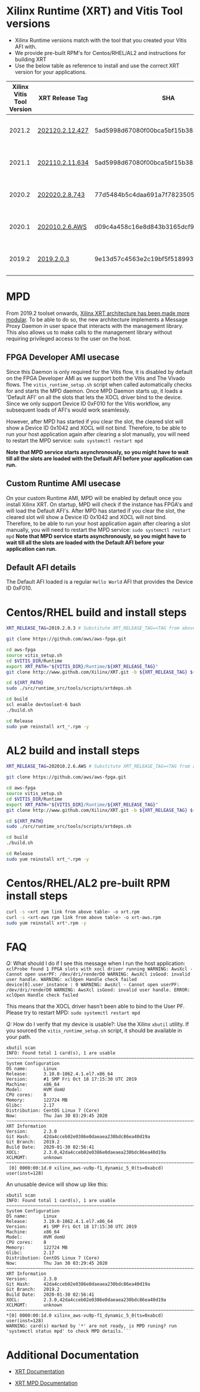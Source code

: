 # Xilinx Runtime (XRT) and Vitis Tool versions

* Xilinx Runtime versions match with the tool that you created your Vitis AFI with. 
* We provide pre-built RPM's for Centos/RHEL/AL2 and instructions for building XRT 
* Use the below table as reference to install and use the correct XRT version for your applications.

| Xilinx Vitis Tool Version | XRT Release Tag | SHA | `xrt` or `xrt-aws` RPM's (Centos/RHEL) |`xrt` or`xrt-aws` RPM's (AL2) |
|---|---|---|---|---|
|2021.2| [202120.2.12.427](https://github.com/Xilinx/XRT/releases/tag/202120.2.12.427) | 5ad5998d67080f00bca5bf15b3838cf35e0a7b26 | [xrt_202110.2.11.0_7.9.2009-x86_64-xrt.rpm](https://aws-fpga-developer-ami.s3.amazonaws.com/1.11.0/Patches/XRT_2021_1/xrt_202110.2.11.0_7.9.2009-x86_64-xrt.rpm) [xrt_202110.2.11.0_7.9.2009-x86_64-aws.rpm](https://aws-fpga-developer-ami.s3.amazonaws.com/1.11.0/Patches/XRT_2021_1/xrt_202110.2.11.0_7.9.2009-x86_64-aws.rpm) | [xrt_202110.2.11.0_2-x86_64-xrt.rpm](https://aws-fpga-developer-ami.s3.amazonaws.com/1.11.0/Patches/XRT_2021_1/xrt_202110.2.11.0_2-x86_64-xrt.rpm) [xrt_202110.2.11.0_2-x86_64-aws.rpm](https://aws-fpga-developer-ami.s3.amazonaws.com/1.11.0/Patches/XRT_2021_1/xrt_202110.2.11.0_2-x86_64-aws.rpm)|
|2021.1| [202110.2.11.634](https://github.com/Xilinx/XRT/releases/tag/202110.2.11.634) | 5ad5998d67080f00bca5bf15b3838cf35e0a7b26 | [xrt_202110.2.11.0_7.9.2009-x86_64-xrt.rpm](https://aws-fpga-developer-ami.s3.amazonaws.com/1.11.0/Patches/XRT_2021_1/xrt_202110.2.11.0_7.9.2009-x86_64-xrt.rpm) [xrt_202110.2.11.0_7.9.2009-x86_64-aws.rpm](https://aws-fpga-developer-ami.s3.amazonaws.com/1.11.0/Patches/XRT_2021_1/xrt_202110.2.11.0_7.9.2009-x86_64-aws.rpm) | [xrt_202110.2.11.0_2-x86_64-xrt.rpm](https://aws-fpga-developer-ami.s3.amazonaws.com/1.11.0/Patches/XRT_2021_1/xrt_202110.2.11.0_2-x86_64-xrt.rpm) [xrt_202110.2.11.0_2-x86_64-aws.rpm](https://aws-fpga-developer-ami.s3.amazonaws.com/1.11.0/Patches/XRT_2021_1/xrt_202110.2.11.0_2-x86_64-aws.rpm)|
|2020.2| [202020.2.8.743](https://github.com/Xilinx/XRT/releases/tag/202020.2.8.743) | 77d5484b5c4daa691a7f78235053fb036829b1e9 | [xrt_202020.2.8.0_7.9.2009-x86_64-xrt.rpm](https://aws-fpga-developer-ami.s3.amazonaws.com/1.10.0/Patches/XRT_2020_2/xrt_202020.2.8.0_7.9.2009-x86_64-xrt.rpm) [xrt_202020.2.8.0_7.9.2009-x86_64-aws.rpm](https://aws-fpga-developer-ami.s3.amazonaws.com/1.10.0/Patches/XRT_2020_2/xrt_202020.2.8.0_7.9.2009-x86_64-aws.rpm) | [xrt_202020.2.8.0_2-x86_64-xrt.rpm](https://aws-fpga-developer-ami.s3.amazonaws.com/1.10.0/Patches/XRT_2020_2/xrt_202020.2.8.0_2-x86_64-xrt.rpm) [xrt_202020.2.8.0_2-x86_64-aws.rpm](https://aws-fpga-developer-ami.s3.amazonaws.com/1.10.0/Patches/XRT_2020_2/xrt_202020.2.8.0_2-x86_64-aws.rpm)|
|2020.1| [202010.2.6.AWS](https://github.com/Xilinx/XRT/releases/tag/202010.2.6.AWS) | d09c4a458c16e8d843b3165dcf929c38f7a32b6f | [xrt_202010.2.6.0_7.7.1908-x86_64-xrt.rpm](https://aws-fpga-developer-ami.s3.amazonaws.com/1.9.0/Patches/XRT_2020_1/xrt_202010.2.6.0_7.7.1908-x86_64-xrt.rpm) [xrt_202010.2.6.0_7.7.1908-x86_64-aws.rpm](https://aws-fpga-developer-ami.s3.amazonaws.com/1.9.0/Patches/XRT_2020_1/xrt_202010.2.6.0_7.7.1908-x86_64-aws.rpm) | [xrt_202010.2.6.0_2-x86_64-xrt.rpm](https://aws-fpga-developer-ami.s3.amazonaws.com/1.9.0/Patches/XRT_2020_1/xrt_202010.2.6.0_2-x86_64-xrt.rpm) [xrt_202010.2.6.0_2-x86_64-aws.rpm](https://aws-fpga-developer-ami.s3.amazonaws.com/1.9.0/Patches/XRT_2020_1/xrt_202010.2.6.0_2-x86_64-aws.rpm)|
|2019.2| [2019.2.0.3](https://github.com/Xilinx/XRT/releases/tag/2019.2.0.3) | 9e13d57c4563e2c19bf5f518993f6e5a8dadc18a | [xrt_201920.2.3.0_7.7.1908-xrt.rpm](https://aws-fpga-developer-ami.s3.amazonaws.com/1.8.0/Patches/XRT_2019_2/xrt_201920.2.3.0_7.7.1908-xrt.rpm) [xrt_201920.2.3.0_7.7.1908-aws.rpm](https://aws-fpga-developer-ami.s3.amazonaws.com/1.8.0/Patches/XRT_2019_2/xrt_201920.2.3.0_7.7.1908-aws.rpm) | N/A |

<a name="mpd"></a>
# MPD
From 2019.2 toolset onwards, [Xilinx XRT architecture has been made more modular](https://xilinx.github.io/XRT/master/html/cloud_vendor_support.html).
To be able to do so, the new architecture implements a Message Proxy Daemon in user space that interacts with the management library.
This also allows us to make calls to the management library without requiring privileged access to the user on the host.

## FPGA Developer AMI usecase
Since this Daemon is only required for the Vitis flow, it is disabled by default on the FPGA Developer AMI as we support both the Vitis and The Vivado flows.
The `vitis_runtime_setup.sh` script when called automatically checks for and starts the MPD daemon.
Once MPD Daemon starts up, it loads a 'Default AFI' on all the slots that lets the XOCL driver bind to the device.
Since we only support Device ID 0xF010 for the Vitis workflow, any subsequent loads of AFI's would work seamlessly.

However, after MPD has started if you clear the slot, the cleared slot will show a Device ID 0x1042 and XOCL will not bind.
Therefore, to be able to run your host application again after clearing a slot manually, you will need to restart the MPD service:
            ```sudo systemctl restart mpd```

**Note that MPD service starts asynchronously, so you might have to wait till all the slots are loaded with the Default AFI before your application can run.**
 
## Custom Runtime AMI usecase
On your custom Runtime AMI, MPD will be enabled by default once you install Xilinx XRT.
On startup, MPD will check if the instance has FPGA's and will load the Default AFI's.
After MPD has started if you clear the slot, the cleared slot will show a Device ID 0x1042 and XOCL will not bind.
Therefore, to be able to run your host application again after clearing a slot manually, you will need to restart the MPD service:
            ```sudo systemctl restart mpd```
**Note that MPD service starts asynchronously, so you might have to wait till all the slots are loaded with the Default AFI before your application can run.**

## Default AFI details
The Default AFI loaded is a regular `Hello World` AFI that provides the Device ID 0xF010.

# Centos/RHEL build and install steps

```bash
XRT_RELEASE_TAG=2019.2.0.3 # Substitute XRT_RELEASE_TAG=<TAG from above table>

git clone https://github.com/aws/aws-fpga.git

cd aws-fpga
source vitis_setup.sh
cd $VITIS_DIR/Runtime
export XRT_PATH="${VITIS_DIR}/Runtime/${XRT_RELEASE_TAG}"
git clone http://www.github.com/Xilinx/XRT.git -b ${XRT_RELEASE_TAG} ${XRT_PATH}

cd ${XRT_PATH}
sudo ./src/runtime_src/tools/scripts/xrtdeps.sh

cd build
scl enable devtoolset-6 bash
./build.sh

cd Release
sudo yum reinstall xrt_*.rpm -y
```

# AL2 build and install steps

```bash
XRT_RELEASE_TAG=202010.2.6.AWS # Substitute XRT_RELEASE_TAG=<TAG from above table>

git clone https://github.com/aws/aws-fpga.git

cd aws-fpga
source vitis_setup.sh
cd $VITIS_DIR/Runtime
export XRT_PATH="${VITIS_DIR}/Runtime/${XRT_RELEASE_TAG}"
git clone http://www.github.com/Xilinx/XRT.git -b ${XRT_RELEASE_TAG} ${XRT_PATH}

cd ${XRT_PATH}
sudo ./src/runtime_src/tools/scripts/xrtdeps.sh

cd build
./build.sh

cd Release
sudo yum reinstall xrt_*.rpm -y
```

# Centos/RHEL/AL2 pre-built RPM install steps


```bash
curl -s <xrt rpm link from above table> -o xrt.rpm
curl -s <xrt-aws rpm link from above table> -o xrt-aws.rpm
sudo yum reinstall xrt*.rpm -y
```

# FAQ

*Q:* What should I do if I see this message when I run the host application: ```xclProbe found 1 FPGA slots with xocl driver running
WARNING: AwsXcl - Cannot open userPF: /dev/dri/renderD0
WARNING: AwsXcl isGood: invalid user handle.
WARNING: xclOpen Handle check failed
device[0].user_instance : 0
WARNING: AwsXcl - Cannot open userPF: /dev/dri/renderD0
WARNING: AwsXcl isGood: invalid user handle.
ERROR: xclOpen Handle check failed```

This means that the XOCL driver hasn't been able to bind to the User PF. Please try to restart MPD: `sudo systemctl restart mpd`

*Q:* How do I verify that my device is usable?:
Use the Xilinx `xbutil` utility. If you sourced the `vitis_runtime_setup.sh` script, it should be available in your path.

```
xbutil scan
INFO: Found total 1 card(s), 1 are usable
~~~~~~~~~~~~~~~~~~~~~~~~~~~~~~~~~~~~~~~~~~~~~~~~~~~~~~~~~~~~~~~~~~~~~~~~~~~~~~~~
System Configuration
OS name:      Linux
Release:      3.10.0-1062.4.1.el7.x86_64
Version:      #1 SMP Fri Oct 18 17:15:30 UTC 2019
Machine:      x86_64
Model:        HVM domU
CPU cores:    8
Memory:       122724 MB
Glibc:        2.17
Distribution: CentOS Linux 7 (Core)
Now:          Thu Jan 30 03:29:45 2020
~~~~~~~~~~~~~~~~~~~~~~~~~~~~~~~~~~~~~~~~~~~~~~~~~~~~~~~~~~~~~~~~~~~~~~~~~~~~~~~~
XRT Information
Version:      2.3.0
Git Hash:     42da4cceb02e0386e0daeaea230bdc86ea40d19a
Git Branch:   2019.2
Build Date:   2020-01-30 02:56:41
XOCL:         2.3.0,42da4cceb02e0386e0daeaea230bdc86ea40d19a
XCLMGMT:      unknown
~~~~~~~~~~~~~~~~~~~~~~~~~~~~~~~~~~~~~~~~~~~~~~~~~~~~~~~~~~~~~~~~~~~~~~~~~~~~~~~~
 [0] 0000:00:1d.0 xilinx_aws-vu9p-f1_dynamic_5_0(ts=0xabcd) user(inst=128) 
```

An unusable device will show up like this:
```
xbutil scan
INFO: Found total 1 card(s), 1 are usable
~~~~~~~~~~~~~~~~~~~~~~~~~~~~~~~~~~~~~~~~~~~~~~~~~~~~~~~~~~~~~~~~~~~~~~~~~~~~~~~~
System Configuration
OS name:      Linux
Release:      3.10.0-1062.4.1.el7.x86_64
Version:      #1 SMP Fri Oct 18 17:15:30 UTC 2019
Machine:      x86_64
Model:        HVM domU
CPU cores:    8
Memory:       122724 MB
Glibc:        2.17
Distribution: CentOS Linux 7 (Core)
Now:          Thu Jan 30 03:29:45 2020
~~~~~~~~~~~~~~~~~~~~~~~~~~~~~~~~~~~~~~~~~~~~~~~~~~~~~~~~~~~~~~~~~~~~~~~~~~~~~~~~
XRT Information
Version:      2.3.0
Git Hash:     42da4cceb02e0386e0daeaea230bdc86ea40d19a
Git Branch:   2019.2
Build Date:   2020-01-30 02:56:41
XOCL:         2.3.0,42da4cceb02e0386e0daeaea230bdc86ea40d19a
XCLMGMT:      unknown
~~~~~~~~~~~~~~~~~~~~~~~~~~~~~~~~~~~~~~~~~~~~~~~~~~~~~~~~~~~~~~~~~~~~~~~~~~~~~~~~
*[0] 0000:00:1d.0 xilinx_aws-vu9p-f1_dynamic_5_0(ts=0xabcd) user(inst=128)
WARNING: card(s) marked by '*' are not ready, is MPD runing? run 'systemctl status mpd' to check MPD details.```
```

# Additional Documentation
* [XRT Documentation](https://xilinx.github.io/XRT/master/html/)

* [XRT MPD Documentation](https://xilinx.github.io/XRT/master/html/cloud_vendor_support.html)
